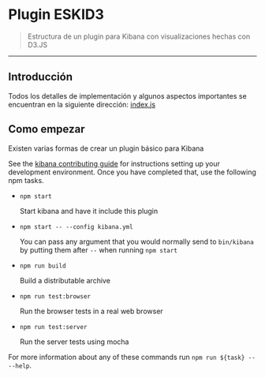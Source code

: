 # Plugin ESKID3

> Estructura de un plugin para Kibana con visualizaciones hechas con D3.JS

---

## Introducción

Todos los detalles de implementación y algunos aspectos importantes se encuentran en la siguiente dirección: [index.js](https://github.com/tomas-teston/plugin-eskid3/wiki)

## Como empezar

Existen varias formas de crear un plugin básico para Kibana

See the [kibana contributing guide](https://github.com/elastic/kibana/blob/master/CONTRIBUTING.md) for instructions setting up your development environment. Once you have completed that, use the following npm tasks.

  - `npm start`

    Start kibana and have it include this plugin

  - `npm start -- --config kibana.yml`

    You can pass any argument that you would normally send to `bin/kibana` by putting them after `--` when running `npm start`

  - `npm run build`

    Build a distributable archive

  - `npm run test:browser`

    Run the browser tests in a real web browser

  - `npm run test:server`

    Run the server tests using mocha

For more information about any of these commands run `npm run ${task} -- --help`.
